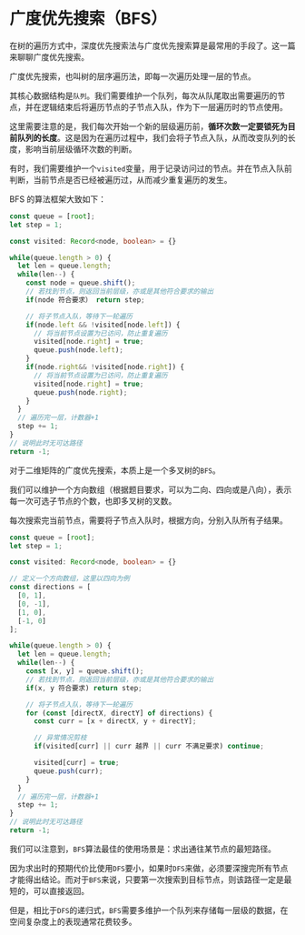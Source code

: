 # 广度优先搜索（BFS）

在树的遍历方式中，深度优先搜索法与广度优先搜索算是最常用的手段了。这一篇来聊聊广度优先搜索。

广度优先搜索，也叫树的层序遍历法，即每一次遍历处理一层的节点。

其核心数据结构是`队列`。我们需要维护一个队列，每次从队尾取出需要遍历的节点，并在逻辑结束后将遍历节点的子节点入队，作为下一层遍历时的节点使用。

这里需要注意的是，我们每次开始一个新的层级遍历前，**循环次数一定要锁死为目前队列的长度**。这是因为在遍历过程中，我们会将子节点入队，从而改变队列的长度，影响当前层级循环次数的判断。

有时，我们需要维护一个`visited`变量，用于记录访问过的节点。并在节点入队前判断，当前节点是否已经被遍历过，从而减少重复遍历的发生。

BFS 的算法框架大致如下：

```ts
const queue = [root];
let step = 1;

const visited: Record<node, boolean> = {}

while(queue.length > 0) {
  let len = queue.length;
  while(len--) {
    const node = queue.shift();
    // 若找到节点，则返回当前层级，亦或是其他符合要求的输出
    if(node 符合要求） return step;

    // 将子节点入队，等待下一轮遍历
    if(node.left && !visited[node.left]) {
      // 将当前节点设置为已访问，防止重复遍历
      visited[node.right] = true;
      queue.push(node.left);
    }
    if(node.right&& !visited[node.right]) {
      // 将当前节点设置为已访问，防止重复遍历
      visited[node.right] = true;
      queue.push(node.right);
    }
  }
  // 遍历完一层，计数器+1
  step += 1;
}
// 说明此时无可达路径
return -1;
```

对于二维矩阵的广度优先搜索，本质上是一个多叉树的`BFS`。

我们可以维护一个方向数组（根据题目要求，可以为二向、四向或是八向），表示每一次可选子节点的个数，也即多叉树的叉数。

每次搜索完当前节点，需要将子节点入队时，根据方向，分别入队所有子结果。

```ts
const queue = [root];
let step = 1;

const visited: Record<node, boolean> = {}

// 定义一个方向数组，这里以四向为例
const directions = [
  [0, 1],
  [0, -1],
  [1, 0],
  [-1, 0]
];

while(queue.length > 0) {
  let len = queue.length;
  while(len--) {
    const [x, y] = queue.shift();
    // 若找到节点，则返回当前层级，亦或是其他符合要求的输出
    if(x, y 符合要求) return step;

    // 将子节点入队，等待下一轮遍历
    for (const [directX, directY] of directions) {
      const curr = [x + directX, y + directY];

      // 异常情况剪枝
      if(visited[curr] || curr 越界 || curr 不满足要求) continue;

      visited[curr] = true;
      queue.push(curr);
    }
  }
  // 遍历完一层，计数器+1
  step += 1;
}
// 说明此时无可达路径
return -1;
```

我们可以注意到，`BFS`算法最佳的使用场景是：求出通往某节点的最短路径。

因为求出时的预期代价比使用`DFS`要小，如果时`DFS`来做，必须要深搜完所有节点才能得出结论。而对于`BFS`来说，只要第一次搜索到目标节点，则该路径一定是最短的，可以直接返回。

但是，相比于`DFS`的递归式，`BFS`需要多维护一个队列来存储每一层级的数据，在空间复杂度上的表现通常花费较多。
